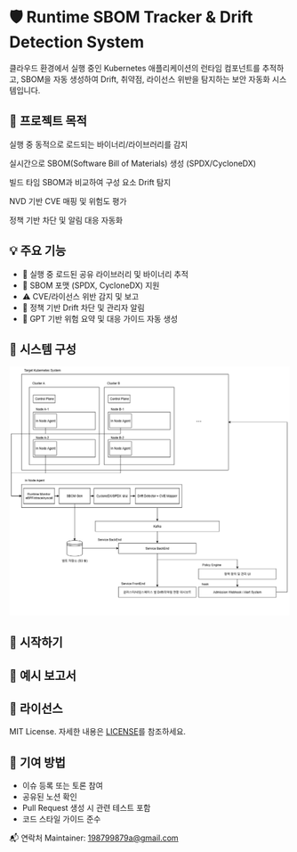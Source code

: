 # 🛡️ Runtime SBOM Tracker & Drift Detection System
클라우드 환경에서 실행 중인 Kubernetes 애플리케이션의 런타임 컴포넌트를 추적하고, SBOM을 자동 생성하여 Drift, 취약점, 라이선스 위반을 탐지하는 보안 자동화 시스템입니다.

## 🎯 프로젝트 목적
실행 중 동적으로 로드되는 바이너리/라이브러리를 감지

실시간으로 SBOM(Software Bill of Materials) 생성 (SPDX/CycloneDX)

빌드 타임 SBOM과 비교하여 구성 요소 Drift 탐지

NVD 기반 CVE 매핑 및 위험도 평가

정책 기반 차단 및 알림 대응 자동화

## 💡 주요 기능
- 🔎 실행 중 로드된 공유 라이브러리 및 바이너리 추적
- 🧬 SBOM 포맷 (SPDX, CycloneDX) 지원
- ⚠️ CVE/라이선스 위반 감지 및 보고
- 🧭 정책 기반 Drift 차단 및 관리자 알림
- 🧠 GPT 기반 위험 요약 및 대응 가이드 자동 생성

## 🧩 시스템 구성
![drawio](../drawio/전체아키텍쳐.drawio.png)

## 🚀 시작하기


## 📄 예시 보고서

## 📜 라이선스
MIT License. 자세한 내용은 [LICENSE](../LICENSE)를 참조하세요.

## 🙋 기여 방법
- 이슈 등록 또는 토론 참여
- 공유된 노션 확인
- Pull Request 생성 시 관련 테스트 포함
- 코드 스타일 가이드 준수

📬 연락처
Maintainer: 198799879a@gmail.com

